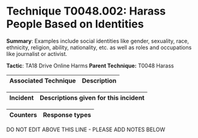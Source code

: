 # Technique T0048.002: Harass People Based on Identities

**Summary**: Examples include social identities like gender, sexuality, race, ethnicity, religion, ability, nationality, etc. as well as roles and occupations like journalist or activist.

**Tactic**: TA18 Drive Online Harms **Parent Technique:** T0048 Harass


| Associated Technique | Description |
| --------- | ------------------------- |



| Incident | Descriptions given for this incident |
| -------- | -------------------- |



| Counters | Response types |
| -------- | -------------- |


DO NOT EDIT ABOVE THIS LINE - PLEASE ADD NOTES BELOW